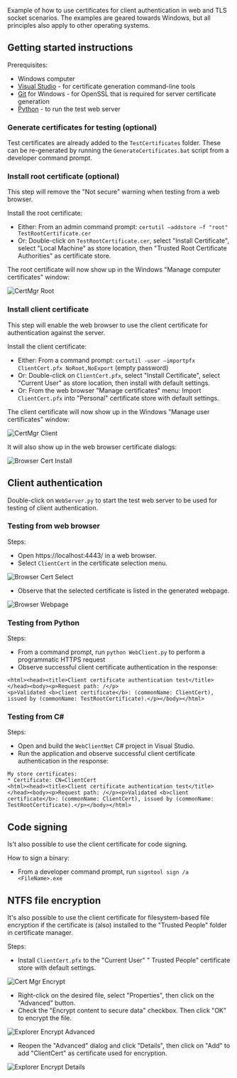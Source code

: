 Example of how to use certificates for client authentication in web and TLS socket scenarios. The examples are geared towards Windows, but all principles also apply to other operating systems.


## Getting started instructions

Prerequisites:
* Windows computer
* [Visual Studio](https://visualstudio.microsoft.com/) - for certificate generation command-line tools
* [Git](https://git-scm.com/) for Windows - for OpenSSL that is required for server certificate generation
* [Python](https://www.python.org/) - to run the test web server

### Generate certificates for testing (optional)
Test certificates are already added to the `TestCertificates` folder. These can be re-generated by running the `GenerateCertificates.bat` script from a developer command prompt.


### Install root certificate (optional)
This step will remove the "Not secure" warning when testing from a web browser.


Install the root certificate:
* Either: From an admin command prompt: `certutil –addstore –f "root" TestRootCertificate.cer`
* Or: Double-click on `TestRootCertificate.cer`, select "Install Certificate", select "Local Machine" as store location, then "Trusted Root Certificate Authorities" as certificate store.

The root certificate will now show up in the Windows "Manage computer certificates" window:

![CertMgr Root](figures/CertMgrRoot.png) 


### Install client certificate
This step will enable the web browser to use the client certificate for authentication against the server.

Install the client certificate:
* Either: From a command prompt: `certutil -user –importpfx ClientCert.pfx NoRoot,NoExport` (empty password)
* Or: Double-click on `ClientCert.pfx`, select "Install Certificate", select "Current User" as store location, then install with default settings.
* Or: From the web browser "Manage certificates" menu: Import `ClientCert.pfx` into "Personal" certificate store with default settings.

The client certificate will now show up in the Windows "Manage user certificates" window:

![CertMgr Client](figures/CertMgrClient.png) 

It will also show up in the web browser certificate dialogs:

![Browser Cert Install](figures/BrowserCertInstall.png) 


## Client authentication
Double-click on `WebServer.py` to start the test web server to be used for testing of client authentication.

### Testing from web browser
Steps:
* Open https://localhost:4443/ in a web browser.
* Select `ClientCert` in the certificate selection menu.

![Browser Cert Select](figures/BrowserCertSelect.png)

* Observe that the selected certificate is listed in the generated webpage.

![Browser Webpage](figures/BrowserWebpage.png)

### Testing from Python
Steps:
* From a command prompt, run `python WebClient.py` to perform a programmatic HTTPS request
* Observe successful client certificate authentication in the response:
```
<html><head><title>Client certificate authentication test</title></head><body><p>Request path: /</p>
<p>Validated <b>client certificate</b>: (commonName: ClientCert), issued by (commonName: TestRootCertificate).</p></body></html>
```

### Testing from C#
Steps:
* Open and build the `WebClientNet` C# project in Visual Studio.
* Run the application and observe successful client certificate authentication in the response:
```
My store certificates:
* Certificate: CN=ClientCert
<html><head><title>Client certificate authentication test</title></head><body><p>Request path: /</p><p>Validated <b>client certificate</b>: (commonName: ClientCert), issued by (commonName: TestRootCertificate).</p></body></html>
```

## Code signing
Is't also possible to use the client certificate for code signing.

How to sign a binary:
* From a developer command prompt, run `signtool sign /a <FileName>.exe`

## NTFS file encryption
It's also possible to use the client certificate for filesystem-based file encryption if the certificate is (also)  installed to the "Trusted People" folder in certificate manager.

Steps:
* Install `ClientCert.pfx` to the "Current User" " Trusted People" certificate store with default settings.

![Cert Mgr Encrypt](figures/CertMgrEncrypt.png)

* Right-click on the desired file, select "Properties", then click on the "Advanced" button.
* Check the "Encrypt content to secure data" checkbox. Then click "OK" to encrypt the file.

![Explorer Encrypt Advanced](figures/ExplorerEncryptAdvanced.png)

* Reopen the "Advanced" dialog and click "Details", then click on "Add" to add "ClientCert" as certificate used for encryption.

![Explorer Encrypt Details](figures/ExplorerEncryptDetails.png)
